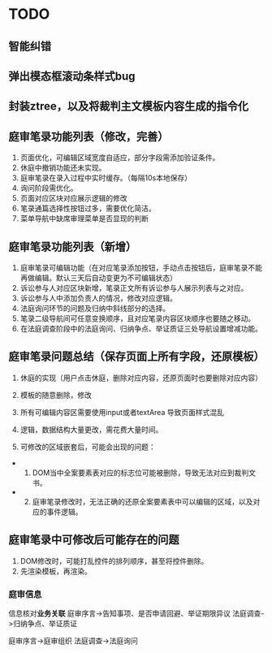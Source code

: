 # TODO

## 智能纠错

## 弹出模态框滚动条样式bug

## 封装ztree，以及将裁判主文模板内容生成的指令化

## 庭审笔录功能列表（修改，完善）
 1. 页面优化，可编辑区域宽度自适应，部分字段需添加验证条件。
 2. 休庭中撤销功能还未实现。
 3. 庭审笔录在录入过程中实时缓存。（每隔10s本地保存）
 4. 询问阶段需优化。
 5. 页面对应区块对应展示逻辑的修改
 6. 笔录通篇选择性按钮过多，需要优化简洁。
 7. 菜单导航中缺席审理菜单是否显现的判断

## 庭审笔录功能列表（新增）
 1. 庭审笔录可编辑功能（在对应笔录添加按钮，手动点击按钮后，庭审笔录不能再做编辑。默认三天后自动变更为不可编辑状态）
 2. 诉讼参与人对应区块新增，笔录正文所有诉讼参与人展示列表与之对应。
 3. 诉讼参与人中添加负责人的情况，修改对应逻辑。
 4. 法庭询问环节的问题及归纳中斜线部分的选择。
 5. 笔录二级导航间可任意变换顺序，且对应笔录内容区块顺序也要随之移动。
 6. 在法庭调查阶段中的法庭询问、归纳争点、举证质证三处导航设置增减功能。

## 庭审笔录问题总结（保存页面上所有字段，还原模板）
 1. 休庭的实现（用户点击休庭，删除对应内容，还原页面时也要删除对应内容）
 2. 模板的随意删除，修改
 3. 所有可编辑内容区需要使用input或者textArea 导致页面样式混乱
 4. 逻辑，数据结构大量更改，需花费大量时间。

 5. 可修改的区域嵌套后，可能会出现的问题：
 * 1. DOM当中全案要素表对应的标志位可能被删除，导致无法对应到裁判文书。
 * 2. 庭审笔录修改时，无法正确的还原全案要素表中可以编辑的区域，以及对应的事件逻辑。

## 庭审笔录中可修改后可能存在的问题
 1. DOM修改时，可能打乱控件的排列顺序，甚至将控件删除。
 2. 先渲染模板，再渲染。


 ### 庭审信息

 信息核对**业务关联**
 庭审序言->告知事项、是否申请回避、举证期限异议
 法庭调查->归纳争点、举证质证

 庭审序言->庭审组织
 法庭调查->法庭询问

